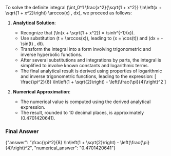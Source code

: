 To solve the definite integral \(\int_0^1 \frac{x^2}{\sqrt{1 + x^2}} \ln\left(x + \sqrt{1 + x^2}\right) \arccos(x) \, dx\), we proceed as follows:

1. **Analytical Solution**:
   - Recognize that \(\ln(x + \sqrt{1 + x^2}) = \sinh^{-1}(x)\).
   - Use substitution \(t = \arccos(x)\), leading to \(x = \cos(t)\) and \(dx = -\sin(t) \, dt\).
   - Transform the integral into a form involving trigonometric and inverse hyperbolic functions.
   - After several substitutions and integrations by parts, the integral is simplified to involve known constants and logarithmic terms.
   - The final analytical result is derived using properties of logarithmic and inverse trigonometric functions, leading to the expression:
     \[
     \frac{\pi^2}{8} \ln\left(1 + \sqrt{2}\right) - \left(\frac{\pi}{4}\right)^2
     \]

2. **Numerical Approximation**:
   - The numerical value is computed using the derived analytical expression.
   - The result, rounded to 10 decimal places, is approximately \(0.4701420641\).

### Final Answer
{"answer": "\\frac{\\pi^2}{8} \\ln\\left(1 + \\sqrt{2}\\right) - \\left(\\frac{\\pi}{4}\\right)^2", "numerical_answer": "0.4701420641"}